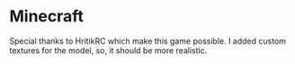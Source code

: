 # Minecraft
Special thanks to HritikRC which make this game possible.
I added custom textures for the model, so, it should be more realistic.
